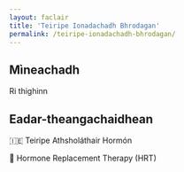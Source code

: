```yaml
---
layout: faclair
title: 'Teiripe Ionadachadh Bhrodagan'
permalink: /teiripe-ionadachadh-bhrodagan/
---
```


## Mìneachadh

Ri thighinn

## Eadar-theangachaidhean

&#x1f1ee;&#x1f1ea; Teiripe Athsholáthair Hormón

&#x1f3f4;&#xe0067;&#xe0062;&#xe0065;&#xe006e;&#xe0067;&#xe007f; Hormone Replacement Therapy (HRT)